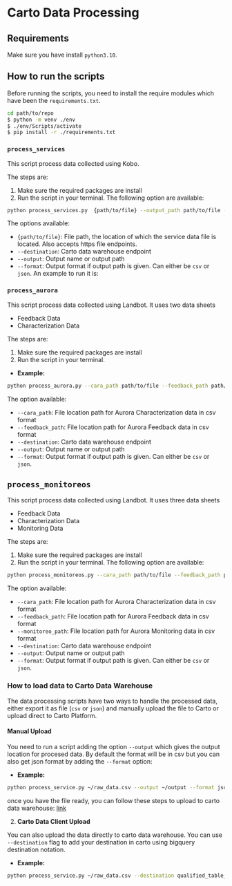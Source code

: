 # Carto Data Processing

## Requirements

Make sure you have install `python3.10`.

## How to run the scripts

Before running the scripts, you need to install the require modules which have been the `requirements.txt`.

```Bash
cd path/to/repo
$ python -m venv ./env
$ ./env/Scripts/activate
$ pip install -r ./requirements.txt
```

### `process_services`

This script process data collected using Kobo.

The steps are:

1. Make sure the required packages are install
2. Run the script in your terminal. The following option are available:

```Bash
python process_services.py  {path/to/file} --output_path path/to/file --format csv
```

The options available:

- `{path/to/file}`: File path, the location of which the service data file is located. Also accepts https file endpoints.
- `--destination`: Carto data warehouse endpoint
- `--output`: Output name or output path
- `--format`: Output format if output path is given. Can either be `csv` or `json`.
  An example to run it is:

### `process_aurora`

This script process data collected using Landbot. It uses two data sheets

- Feedback Data
- Characterization Data

The steps are:

1. Make sure the required packages are install
2. Run the script in your terminal.

- **Example:**

```Bash
python process_aurora.py --cara_path path/to/file --feedback_path path/to/file --output_path path/to/file --format csv
```

The option available:

- `--cara_path`: File location path for Aurora Characterization data in csv format
- `--feedback_path`: File location path for Aurora Feedback data in csv format
- `--destination`: Carto data warehouse endpoint
- `--output`: Output name or output path
- `--format`: Output format if output path is given. Can either be `csv` or `json`.

## `process_monitoreos`

This script process data collected using Landbot. It uses three data sheets

- Feedback Data
- Characterization Data
- Monitoring Data

The steps are:

1. Make sure the required packages are install
2. Run the script in your terminal. The following option are available:

```Bash
python process_monitoreos.py --cara_path path/to/file --feedback_path path/to/file --monitero_path path/to/file --output_path path/to/file --format csv
```

The option available:

- `--cara_path`: File location path for Aurora Characterization data in csv format
- `--feedback_path`: File location path for Aurora Feedback data in csv format
- `--monitoreo_path`: File location path for Aurora Monitoring data in csv format
- `--destination`: Carto data warehouse endpoint
- `--output`: Output name or output path
- `--format`: Output format if output path is given. Can either be `csv` or `json`.

### How to load data to Carto Data Warehouse

The data processing scripts have two ways to handle the processed data, either export it as file (`csv` or `json`) and manually upload the file to Carto or upload direct to Carto Platform.

#### **Manual Upload**

You need to run a script adding the option `--output` which gives the output location for procesed data. By default the format will be in csv but you can also get json format by adding the `--format` option:

- **Example:**

```Bash
python process_service.py ~/raw_data.csv --output ~/output --format json
```

once you have the file ready, you can follow these steps to upload to carto data warehouse: [link](https://docs.carto.com/carto-user-manual/data-explorer/importing-data#how-to-import-data)

2. **Carto Data Client Upload**

You can also upload the data directly to carto data warehouse. You can use `--destination` flag to add your destination in carto using bigquery destination notation.

- **Example:**

```Bash
python process_service.py ~/raw_data.csv --destination qualified_table_name
```
